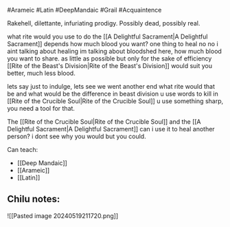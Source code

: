 #Arameic #Latin #DeepMandaic #Grail #Acquaintence 

Rakehell, dilettante, infuriating prodigy. Possibly dead, possibly real.

what rite would you use to do the [[A Delightful Sacrament|A Delightful Sacrament]]
depends how much blood you want?
one thing to heal
no no i aint talking about healing im talking about bloodshed here,
how much blood you want to share.
as little as possible but only for the sake of efficiency [[Rite of the Beast's Division|Rite of the Beast's Division]] would suit you better, much less blood.

lets say just to indulge, lets see we went another end what rite would that be and what would be the difference
in beast division u use words to kill
in [[Rite of the Crucible Soul|Rite of the Crucible Soul]] u use something sharp, you need a tool for that.

The [[Rite of the Crucible Soul|Rite of the Crucible Soul]] and the [[A Delightful Sacrament|A Delightful Sacrament]] can i use it to heal another person?
i dont see why you would but you could.

Can teach:
- [[Deep Mandaic]]
- [[Arameic]]
- [[Latin]]

Chilu notes:
- 

![[Pasted image 20240519211720.png]]